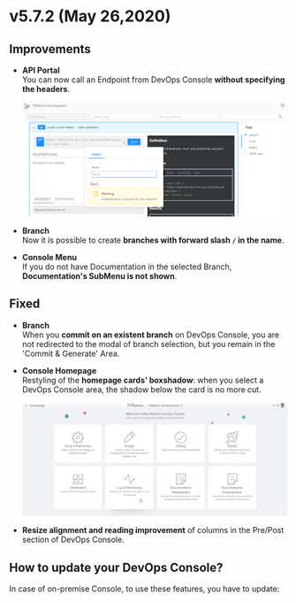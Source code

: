 # v5.7.2 (May 26,2020)

## Improvements
 
* **API Portal**      
    You can now call an Endpoint from DevOps Console **without specifying the headers**.

    ![API-portal-header](img/API-portal-header.png)

* **Branch**     
    Now it is possible to create **branches with forward slash `/` in the name**.

* **Console Menu**        
    If you do not have Documentation in the selected Branch, **Documentation's SubMenu is not shown**.



## Fixed

* **Branch**      
    When you **commit on an existent branch** on DevOps Console, you are not redirected to the modal of branch selection, but you remain in the 'Commit & Generate' Area.

* **Console Homepage**     
    Restyling of the **homepage cards' boxshadow**: when you select a DevOps Console area, the shadow below the card is no more cut.

    ![card-shadow](img/card-shadow.png)

* **Resize alignment and reading improvement** of columns in the Pre/Post section of DevOps Console.


## How to update your DevOps Console?

In case of on-premise Console, to use these features, you have to update: